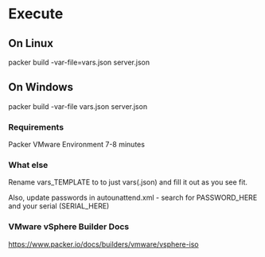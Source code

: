 # Execute

## On Linux

packer build -var-file=vars.json server.json

## On Windows

packer build -var-file vars.json server.json

### Requirements

Packer
VMware Environment
7-8 minutes

### What else

Rename vars_TEMPLATE to to just vars(.json) and fill it out as you see fit.

Also, update passwords in autounattend.xml - search for PASSWORD_HERE and your serial (SERIAL_HERE)


### VMware vSphere Builder Docs
https://www.packer.io/docs/builders/vmware/vsphere-iso